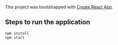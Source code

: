 This project was bootstrapped with [Create React App](https://github.com/facebook/create-react-app).

## Steps to run the application
`npm install` <br />
`npm start`
